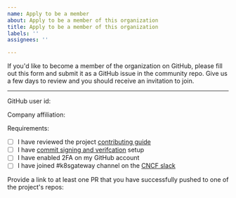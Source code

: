 ```yaml
---
name: Apply to be a member
about: Apply to be a member of this organization
title: Apply to be a member of this organization
labels: ''
assignees: ''

---
```


If you'd like to become a member of the organization on GitHub, please fill out this form and submit it as a GitHub issue in the community repo. Give us a few days to review and you should receive an invitation to join.

----------------------
GitHub user id:

Company affiliation:

Requirements:

- [ ] I have reviewed the project [contributing guide](CONTRIBUTING.md)
- [ ] I have [commit signing and verifcation](https://docs.github.com/en/authentication/managing-commit-signature-verification/about-commit-signature-verification) setup 
- [ ] I have enabled 2FA on my GitHub account
- [ ] I have joined #k8sgateway channel on the [CNCF slack](https://slack.cncf.io)

Provide a link to at least one PR that you have successfully pushed to one of the project's repos:

